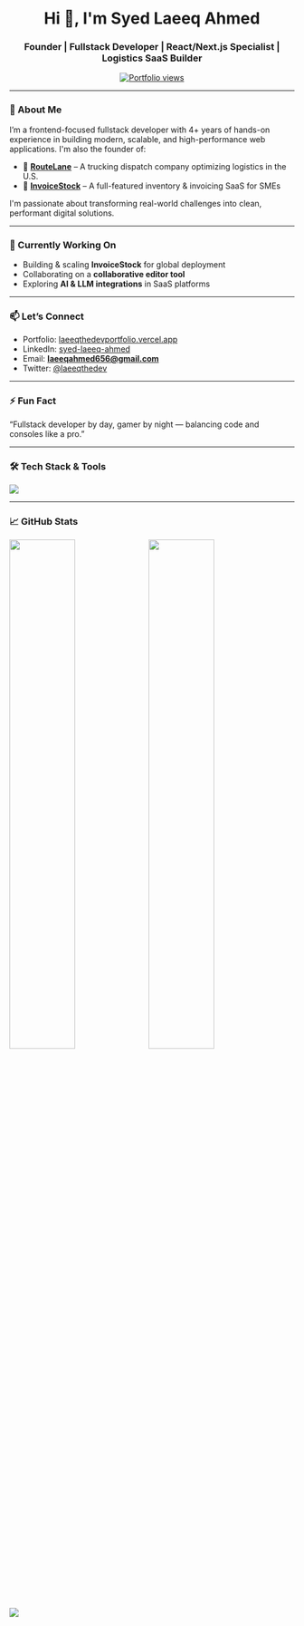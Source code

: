 <h1 align="center">Hi 👋, I'm Syed Laeeq Ahmed</h1>
<h3 align="center">Founder | Fullstack Developer | React/Next.js Specialist | Logistics SaaS Builder</h3>

<p align="center">
  <a href="https://laeeqthedevportfolio.vercel.app" target="_blank"><img src="https://komarev.com/ghpvc/?username=laeeqthedev&label=Portfolio%20Views&color=0e75b6&style=flat" alt="Portfolio views" /></a>
</p>

---

### 🚀 About Me

I’m a frontend-focused fullstack developer with 4+ years of hands-on experience in building modern, scalable, and high-performance web applications. I'm also the founder of:

- 🚛 **[RouteLane](https://routelane.vercel.app)** – A trucking dispatch company optimizing logistics in the U.S.
- 🧾 **[InvoiceStock](https://invoicestock.vercel.app)** – A full-featured inventory & invoicing SaaS for SMEs

I'm passionate about transforming real-world challenges into clean, performant digital solutions.

---

### 💼 Currently Working On

- Building & scaling **InvoiceStock** for global deployment
- Collaborating on a **collaborative editor tool**
- Exploring **AI & LLM integrations** in SaaS platforms

---

### 📫 Let’s Connect

- Portfolio: [laeeqthedevportfolio.vercel.app](https://laeeqthedevportfolio.vercel.app)
- LinkedIn: [syed-laeeq-ahmed](https://www.linkedin.com/in/syed-laeeq-ahmed/)
- Email: **laeeqahmed656@gmail.com**
- Twitter: [@laeeqthedev](https://twitter.com/laeeqthedev)

---

### ⚡ Fun Fact

“Fullstack developer by day, gamer by night — balancing code and consoles like a pro.”

---

### 🛠️ Tech Stack & Tools

<p align="left">
  <img src="https://skillicons.dev/icons?i=react,nextjs,nodejs,express,mongodb,tailwind,typescript,javascript,redux,figma,firebase,vercel,git,github,vscode" />
</p>

---

### 📈 GitHub Stats

<p align="left">
  <img width="48%" src="https://github-readme-stats.vercel.app/api?username=LaeeqtheDev&show_icons=true&theme=default&hide_title=true" />
  <img width="48%" src="https://github-readme-streak-stats.herokuapp.com/?user=LaeeqtheDev&theme=default" />
</p>

<p align="left">
  <img src="https://github-profile-trophy.vercel.app/?username=laeeqthedev&row=1&column=6" />
</p>
